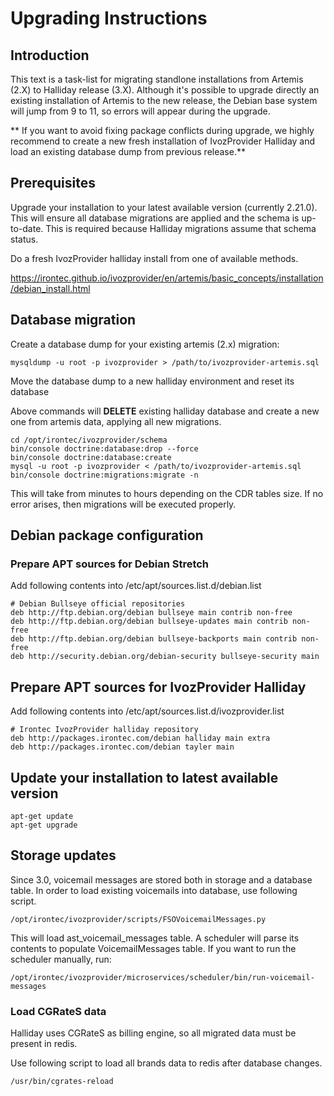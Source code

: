 # Upgrading Instructions

## Introduction

This text is a task-list for migrating standlone installations from Artemis (2.X) to Halliday
release (3.X). Although it's possible to upgrade directly an existing installation of Artemis
to the new release, the Debian base system will jump from 9 to 11, so errors will appear during
the upgrade.

** If you want to avoid fixing package conflicts during upgrade, we highly recommend to create
a new fresh installation of IvozProvider Halliday and load an existing database dump from previous
release.**

## Prerequisites

Upgrade your installation to your latest available version (currently 2.21.0). This will ensure
all database migrations are applied and the schema is up-to-date. This is required because Halliday
migrations assume that schema status.

Do a fresh IvozProvider halliday install from one of available methods.

https://irontec.github.io/ivozprovider/en/artemis/basic_concepts/installation/debian_install.html


## Database migration

Create a database dump for your existing artemis (2.x) migration:

```
mysqldump -u root -p ivozprovider > /path/to/ivozprovider-artemis.sql
```

Move the database dump to a new halliday environment and reset its database

Above commands will **DELETE** existing halliday database and create a new one from artemis data,
applying all new migrations.

```
cd /opt/irontec/ivozprovider/schema
bin/console doctrine:database:drop --force
bin/console doctrine:database:create
mysql -u root -p ivozprovider < /path/to/ivozprovider-artemis.sql
bin/console doctrine:migrations:migrate -n
```

This will take from minutes to hours depending on the CDR tables size. If no error
arises, then migrations will be executed properly.


## Debian package configuration

### Prepare APT sources for Debian Stretch

Add following contents into /etc/apt/sources.list.d/debian.list

```
# Debian Bullseye official repositories
deb http://ftp.debian.org/debian bullseye main contrib non-free
deb http://ftp.debian.org/debian bullseye-updates main contrib non-free
deb http://ftp.debian.org/debian bullseye-backports main contrib non-free
deb http://security.debian.org/debian-security bullseye-security main
```

## Prepare APT sources for IvozProvider Halliday

Add following contents into /etc/apt/sources.list.d/ivozprovider.list

```
# Irontec IvozProvider halliday repository
deb http://packages.irontec.com/debian halliday main extra
deb http://packages.irontec.com/debian tayler main
```

## Update your installation to latest available version

    apt-get update
    apt-get upgrade

## Storage updates

Since 3.0, voicemail messages are stored both in storage and a database table. In order to load
existing voicemails into database, use following script.

    /opt/irontec/ivozprovider/scripts/FSOVoicemailMessages.py

This will load ast_voicemail_messages table. A scheduler will parse its contents to populate
VoicemailMessages table. If you want to run the scheduler manually, run:

    /opt/irontec/ivozprovider/microservices/scheduler/bin/run-voicemail-messages

### Load CGRateS data

Halliday uses CGRateS as billing engine, so all migrated data must be present in redis.

Use following script to load all brands data to redis after database changes.

```
/usr/bin/cgrates-reload
```

